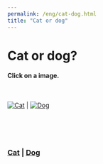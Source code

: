 ```yaml
---
permalink: /eng/cat-dog.html
title: "Cat or dog"
---
```


#  Cat or dog?

#### Click on a image.

<br/>

[![Cat](https://uitpsypro.github.io/2/pic/cat.jpg)](https://uitpsypro.github.io/2/eng/c/info) | [![Dog](https://uitpsypro.github.io/2/pic/dog.jpeg)](https://uitpsypro.github.io/2/eng/d/info)

<br/>
<br/>
<br/>

### [Cat](https://uitpsypro.github.io/2/nor/c/info) | [Dog](https://uitpsypro.github.io/2/nor/d/info)



<!-- 

OLDER SHIT (SEE nor/cat-dog.md for trial and error) 
![Cat](/pic/cat.jpg)  | ![Dog](/pic/dog.jpeg)

[![Cat](/pic/cat.jpg)](https://uitpsypro.github.io/2/eng/c/info)  | [![Dog](/pic/dog.jpeg)](https://uitpsypro.github.io/2/eng/d/info) 



#### [Cat](https://uitpsypro.github.io/2/eng/c/info) | #### [Dog](https://uitpsypro.github.io/2/eng/d/info)


Click the image.

![Katt](/pic/cat.jpg)  | ![Hund](/pic/dog.jpeg)

[![Katt](/pic/cat.jpg)](https://uitpsypro.github.io/2/eng/c/info)  | [![Hund](/pic/dog.jpeg)](https://uitpsypro.github.io/2/eng/d/info) 

[![Katt](https://github.com/uitpsypro/2/blob/main/pic/cat.jpg)](https://uitpsypro.github.io/2/eng/c/info)  | [![Hund](https://github.com/uitpsypro/2/blob/main/pic/dog.jpeg)](https://uitpsypro.github.io/2/eng/d/info) 



#### [Katt](https://uitpsypro.github.io/2/eng/c/info) | [Hund](https://uitpsypro.github.io/2/eng/d/info)
-->
